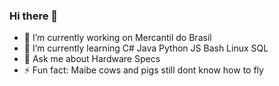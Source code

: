 ### Hi there 👋

<!--
**GuilhermoCampos/GuilhermoCampos** is a ✨ _special_ ✨ repository because its `README.md` (this file) appears on your GitHub profile.

Here are some ideas to get you started:

- 👯 I’m looking to collaborate on ...
- 🤔 I’m looking for help with ...
- 📫 How to reach me: ...
- 😄 Pronouns: ...
-->
- 🔭 I’m currently working on Mercantil do Brasil
- 🌱 I’m currently learning C# Java Python JS Bash Linux SQL
- 💬 Ask me about Hardware Specs
- ⚡ Fun fact: Maibe cows and pigs still dont know how to fly

